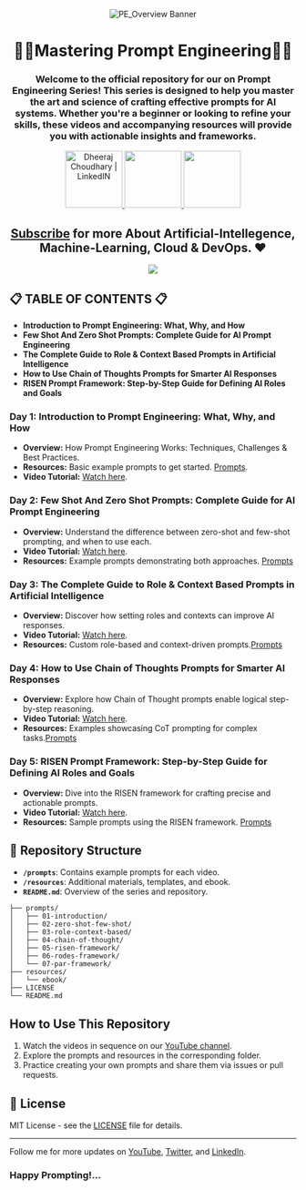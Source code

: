 <div align="center">

![PE_Overview Banner](https://github.com/user-attachments/assets/d52181ef-d165-44c3-aa92-115ad280291f)


# 👨‍💻Mastering Prompt Engineering👨‍💻
### Welcome to the official repository for our on **Prompt Engineering Series!** This series is designed to help you master the art and science of crafting effective prompts for AI systems. Whether you're a beginner or looking to refine your skills, these videos and accompanying resources will provide you with actionable insights and frameworks.

<a href="https://www.linkedin.com/in/dheeraj-choudhary/" target="_blank">
  <img height="100" alt="Dheeraj Choudhary | LinkedIN"  src="https://user-images.githubusercontent.com/60597290/152035581-a7c6c0c3-65c3-4160-89c0-e90ddc1e8d4e.png"/>
</a> 

<a href="https://www.youtube.com/@dheeraj-choudhary?sub_confirmation=1">
    <img height="100" src="https://user-images.githubusercontent.com/60597290/152035929-b7f75d38-e1c2-4325-a97e-7b934b8534e2.png" />
</a>  

<a href="https://twitter.com/DheerajC30">
    <img height="100" src="https://user-images.githubusercontent.com/60597290/152035696-80cad2ec-b4dd-4552-88e6-b6b466124f5b.png" />
</a>  

## [Subscribe](https://www.youtube.com/@dheeraj-choudhary?sub_confirmation=1) for more About Artificial-Intellegence, Machine-Learning, Cloud & DevOps. ❤

<a href="https://www.buymeacoffee.com/Dheeraj3"><img src="https://img.buymeacoffee.com/button-api/?text=Buy me a coffee&emoji=&slug=Dheeraj3&button_colour=5F7FFF&font_colour=ffffff&font_family=Cookie&outline_colour=000000&coffee_colour=FFDD00"></a>

</div>

## 📋 TABLE OF CONTENTS 📋
- **Introduction to Prompt Engineering: What, Why, and How**
- **Few Shot And Zero Shot Prompts: Complete Guide for AI Prompt Engineering**
- **The Complete Guide to Role & Context Based Prompts in Artificial Intelligence**
- **How to Use Chain of Thoughts Prompts for Smarter AI Responses**
- **RISEN Prompt Framework: Step-by-Step Guide for Defining AI Roles and Goals**

### Day 1: Introduction to Prompt Engineering: What, Why, and How

- **Overview:** How Prompt Engineering Works: Techniques, Challenges & Best Practices.
- **Resources:** Basic example prompts to get started. [Prompts](https://github.com/dheeraj3choudhary/Mastering_Prompt_Engineering/tree/main/prompts/introduction).
- **Video Tutorial:** [Watch here](https://youtu.be/UptDGRwQhus).

### Day 2: Few Shot And Zero Shot Prompts: Complete Guide for AI Prompt Engineering

- **Overview:** Understand the difference between zero-shot and few-shot prompting, and when to use each.
- **Video Tutorial:** [Watch here](https://youtu.be/bHkhFmm_-tU).
- **Resources:** Example prompts demonstrating both approaches. [Prompts](https://github.com/dheeraj3choudhary/Mastering_Prompt_Engineering/tree/main/prompts/zero-shot-few-shot)

### Day 3: The Complete Guide to Role & Context Based Prompts in Artificial Intelligence

- **Overview:** Discover how setting roles and contexts can improve AI responses.
- **Video Tutorial:** [Watch here](https://youtu.be/cUukP3C7CD0).
- **Resources:** Custom role-based and context-driven prompts.[Prompts](https://github.com/dheeraj3choudhary/Mastering_Prompt_Engineering/tree/main/prompts/role-context-based)

### Day 4: How to Use Chain of Thoughts Prompts for Smarter AI Responses

- **Overview:** Explore how Chain of Thought prompts enable logical step-by-step reasoning.
- **Video Tutorial:** [Watch here](https://youtu.be/DWE4LiZ4R_w).
- **Resources:** Examples showcasing CoT prompting for complex tasks.[Prompts](https://github.com/dheeraj3choudhary/Mastering_Prompt_Engineering/tree/main/prompts/chain-of-thought)

### Day 5: RISEN Prompt Framework: Step-by-Step Guide for Defining AI Roles and Goals

- **Overview:** Dive into the RISEN framework for crafting precise and actionable prompts.
- **Video Tutorial:** [Watch here](https://youtu.be/5vYXqOx2IwI).
- **Resources:** Sample prompts using the RISEN framework. [Prompts](https://github.com/dheeraj3choudhary/Mastering_Prompt_Engineering/tree/main/prompts/risen-framework)

## 📂 Repository Structure

- **`/prompts`**: Contains example prompts for each video.
- **`/resources`**: Additional materials, templates, and ebook.
- **`README.md`**: Overview of the series and repository.

``` 
├── prompts/
│   ├── 01-introduction/
│   ├── 02-zero-shot-few-shot/
│   ├── 03-role-context-based/
│   ├── 04-chain-of-thought/
│   ├── 05-risen-framework/
│   ├── 06-rodes-framework/
│   └── 07-par-framework/
├── resources/
│   └── ebook/
├── LICENSE
└── README.md
``` 

## How to Use This Repository

1. Watch the videos in sequence on our [YouTube channel](https://studio.youtube.com/playlist/PLz8JBMMd7yjVeEnwsv4cHQH86A_tVA9-C/videos).
2. Explore the prompts and resources in the corresponding folder.
3. Practice creating your own prompts and share them via issues or pull requests.

## 📝 License

MIT License - see the [LICENSE](https://github.com/dheeraj3choudhary/Mastering_Prompt_Engineering/tree/main?tab=MIT-1-ov-file) file for details.

---

Follow me for more updates on [YouTube](https://www.youtube.com/@dheeraj-choudhary?sub_confirmation=1), [Twitter](https://twitter.com/DheerajC30), and [LinkedIn](https://www.linkedin.com/in/dheeraj-choudhary/). 

### Happy Prompting!...
